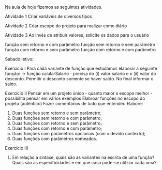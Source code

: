 Na aula de hoje fizemos as seguintes atividades.

Atividade 1
 Criar variáveis de diversos tipos


Atividade 2
  Criar escopo do projeto para realizar como diário


Atividade 3
  Ao invés de atribuir valores, solicite os dados para o usuário


  função sem retorno e com parâmetro
  função sem retorno e sem parâmetro
  função com retorno e sem parâmetro
  função com retorno e com parâmetro



Sabado letivo:

Exercício I
Para cada variante de função que estudamos elaborar a seguinte função:
→ função calularSalario - precisa do (i) valor salario e o (ii) valor do desconto. Permitir o desconto somente se haver saldo. No final informar o saldo.

Exercício II
Pensar em um projeto único - quanto maior o escopo melhor - possibilita pensar em vários exemplos
Elabroar funções no escopo do projeto (autêntico)
Fazer comentários de tudo que entendeu
Elabore: 
1) Duas funções sem retorno e sem parâmetro; 
2) Duas funções sem retorno e com parâmetro; 
3) Duas funções com retorno e sem parâmetro;  
4) Duas funções com retorno e com parâmetro;
5) Duas funções com parâmetros opcionais (com o devido contexto);
6) Duas funções com parâmetros nomeados.

Exercício III
1) Em relação a sintaxe, quais são as variantes na escrita de uma função? Quais são as especificidades e em que caso pode-se utilziar cada uma?
